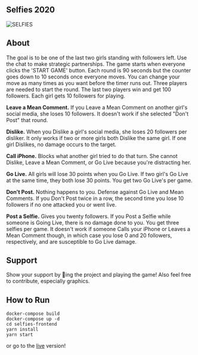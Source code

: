 ## Selfies 2020

![SELFIES](https://media.giphy.com/media/VFAgDWqvQ8nU37Gsrq/giphy.gif)

## About

The goal is to be one of the last two girls standing with followers left. Use the chat to
make strategic partnerships. The game starts when everyone clicks the 'START GAME' button.
Each round is 90 seconds but the counter goes down to 10 seconds once everyone moves. You
can change your move as many times as you want before the timer runs out. Three players
are needed to start the round. The last two players win and get 100 followers. Each girl
gets 10 followers for playing.

**Leave a Mean Comment.** If you Leave a Mean Comment on
another girl's social media, she loses 10 followers. It doesn't work if she selected
"Don't Post" that round.

**Dislike.** When you Dislike a girl's social media, she loses 20 followers per disliker. It only works if two or more girls both Dislike the same girl. If one girl Dislikes, no damage occurs to the target.

**Call iPhone.** Blocks what another girl tried to do that turn. She cannot Dislike, Leave a Mean Comment, or Go Live because you're distracting her.

**Go Live.** All girls will lose 30 points when you Go Live. If two girl's Go Live at the same time, they both lose 30 points. You get two Go Live's per game.

**Don't Post.** Nothing happens to you. Defense against Go Live and Mean Comments. If you Don't Post twice in a row, the second time you lose 10 followers if no one attacked you or went live.

**Post a Selfie.** Gives you twenty followers. If you Post a Selfie while someone is Going Live, there is no damage done to you. You get three selfies per game. It doesn't work if someone Calls your iPhone or Leaves a Mean Comment though, in which case you lose 0 and 20 followers, respectively, and are susceptible to Go Live damage.

## Support

Show your support by 🌟ing the project and playing the game! Also feel free to contribute, especially graphics.

## How to Run

```
docker-compose build
docker-compose up -d
cd selfies-frontend
yarn install
yarn start
```

or go to the [live](http://selfies-22b79.firebaseapp.com) version!
